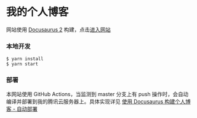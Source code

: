 # 我的个人博客

网站使用 [Docusaurus 2](https://docusaurus.io/) 构建，点击[进入网站](https://zhuye.dev)

### 本地开发

```
$ yarn install
$ yarn start
```

### 部署

本网站使用 GitHub Actions，当监测到 master 分支上有 push 操作时，会自动编译并部署到我的腾讯云服务器上。具体实现详见 [使用 Docusaurus 构建个人博客 - 自动部署](https://zhuye.dev)